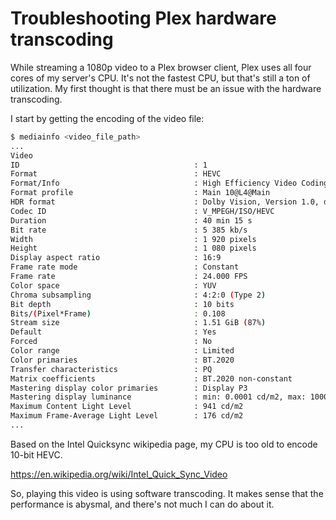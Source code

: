 # Troubleshooting Plex hardware transcoding 

While streaming a 1080p video to a Plex browser client,
Plex uses all four cores of my server's CPU.
It's not the fastest CPU, but that's still a ton of utilization.
My first thought is that there must be an issue with the hardware transcoding.

I start by getting the encoding of the video file:

```sh
$ mediainfo <video_file_path>
...
Video
ID                                       : 1
Format                                   : HEVC
Format/Info                              : High Efficiency Video Coding
Format profile                           : Main 10@L4@Main
HDR format                               : Dolby Vision, Version 1.0, dvhe.08.03, BL+RPU, HDR10 compatible / SMPTE ST 2086, HDR10 compatible
Codec ID                                 : V_MPEGH/ISO/HEVC
Duration                                 : 40 min 15 s
Bit rate                                 : 5 385 kb/s
Width                                    : 1 920 pixels
Height                                   : 1 080 pixels
Display aspect ratio                     : 16:9
Frame rate mode                          : Constant
Frame rate                               : 24.000 FPS
Color space                              : YUV
Chroma subsampling                       : 4:2:0 (Type 2)
Bit depth                                : 10 bits
Bits/(Pixel*Frame)                       : 0.108
Stream size                              : 1.51 GiB (87%)
Default                                  : Yes
Forced                                   : No
Color range                              : Limited
Color primaries                          : BT.2020
Transfer characteristics                 : PQ
Matrix coefficients                      : BT.2020 non-constant
Mastering display color primaries        : Display P3
Mastering display luminance              : min: 0.0001 cd/m2, max: 1000 cd/m2
Maximum Content Light Level              : 941 cd/m2
Maximum Frame-Average Light Level        : 176 cd/m2
...
```

Based on the Intel Quicksync wikipedia page,
my CPU is too old to encode 10-bit HEVC.

https://en.wikipedia.org/wiki/Intel_Quick_Sync_Video

So, playing this video is using software transcoding.
It makes sense that the performance is abysmal,
and there's not much I can do about it.

